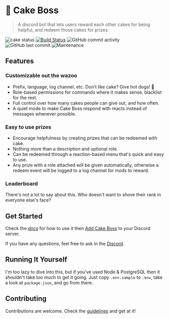 # 🍰 Cake Boss

> A discord bot that lets users reward each other cakes for being helpful, and redeem those cakes for prizes.

![cake status](https://img.shields.io/website/https/rabitrup.com/ping?down_color=red&down_message=offline&label=cake%20status&up_color=brightgreen&up_message=online%21)
[![Build Status](https://travis-ci.com/dannytatom/cake-boss.svg?branch=master)](https://travis-ci.com/dannytatom/cake-boss)
![GitHub commit activity](https://img.shields.io/github/commit-activity/m/dannytatom/cake-boss)
![GitHub last commit](https://img.shields.io/github/last-commit/dannytatom/cake-boss?color=blue)
![Maintenance](https://img.shields.io/maintenance/yes/2019?color=blue)

## Features

### Customizable out the wazoo

- Prefix, language, log channel, etc. Don't like cake? Give hot dogs! 🌭
- Role-based permissions for commands where it makes sense, blacklist for the rest.
- Full control over how many cakes people can give out, and how often.
- A quiet mode to make Cake Boss respond with reacts instead of messages whenever possible.

### Easy to use prizes

- Encourage helpfulness by creating prizes that can be redeemed with cake.
- Nothing more than a description and optional role.
- Can be redeemed through a reaction-based menu that's quick and easy to use.
- Any prize with a role attached will be given automatically, otherwise a redeem event will be logged to a log channel for mods to reward.

### Leaderboard

There's not a lot to say about this. Who doesn't want to shove their rank in everyone else's face?

## Get Started

Check the [docs](https://dannytatom.github.io/cake-boss/) for how to use it then [Add Cake Boss](https://discordapp.com/oauth2/authorize?client_id=611013950942871562&scope=bot&permissions=335555648) to your Discord server. 

If you have any questions, feel free to ask in the [Discord](https://discord.gg/2AG9fKt).

## Running It Yourself

I'm too lazy to dive into this, but if you've used Node & PostgreSQL then it shouldn't take too much to get it going. Just copy `.env.sample` to `.env`, take a look at `package.json`, and go from there.

## Contributing

Contributions are welcome. Check the [guidelines](https://github.com/dannytatom/cake-boss/blob/master/CONTRIBUTING.md) and get at it!
